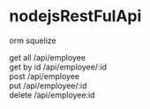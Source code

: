 # nodejsRestFulApi

orm squelize

get all /api/employee <br>
get by id /api/employee/:id<br>
post /api/employee<br>
put /api/employee/:id<br>
delete /api/employee:id<br>
